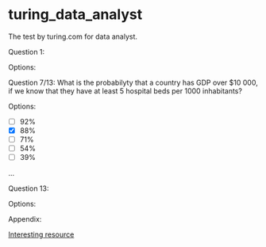 # turing_data_analyst
The test by turing.com for data analyst.

Question 1:

Options:

Question 7/13: What is the probabilyty that a country has GDP over $10 000, if we know that they have at least 5 hospital beds per 1000 inhabitants?

Options:
- [ ] 92%
- [x] 88%
- [ ] 71%
- [ ] 54%
- [ ] 39%

...

Question 13:

Options:

Appendix:

[Interesting resource](https://ethanweed.github.io/pythonbook/05.02-ttest.html#)
